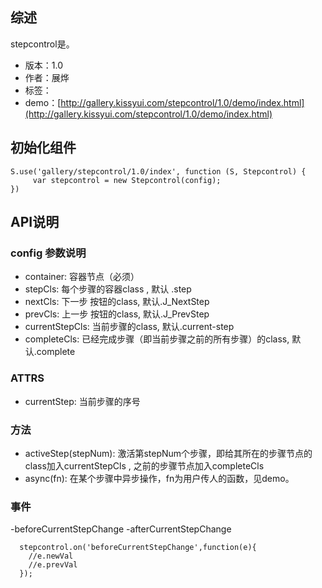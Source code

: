 ## 综述

stepcontrol是。

* 版本：1.0
* 作者：展烨
* 标签：
* demo：[http://gallery.kissyui.com/stepcontrol/1.0/demo/index.html](http://gallery.kissyui.com/stepcontrol/1.0/demo/index.html)

## 初始化组件

    S.use('gallery/stepcontrol/1.0/index', function (S, Stepcontrol) {
         var stepcontrol = new Stepcontrol(config);
    })

## API说明


### config 参数说明

- container: 容器节点（必须）
- stepCls: 每个步骤的容器class , 默认 .step
- nextCls: 下一步 按钮的class, 默认.J_NextStep
- prevCls: 上一步 按钮的class, 默认.J_PrevStep
- currentStepCls: 当前步骤的class, 默认.current-step
- completeCls: 已经完成步骤（即当前步骤之前的所有步骤）的class, 默认.complete


### ATTRS

- currentStep: 当前步骤的序号

### 方法
- activeStep(stepNum): 激活第stepNum个步骤，即给其所在的步骤节点的class加入currentStepCls , 之前的步骤节点加入completeCls
- async(fn): 在某个步骤中异步操作，fn为用户传人的函数，见demo。

### 事件
-beforeCurrentStepChange
-afterCurrentStepChange

      stepcontrol.on('beforeCurrentStepChange',function(e){
        //e.newVal
        //e.prevVal
      });



